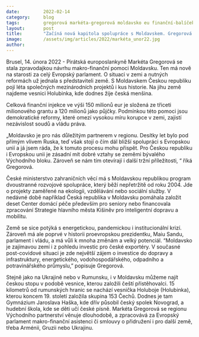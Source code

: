 ```yaml
---
date:         2022-02-14
category:     blog
tags:         gregorová markéta-gregorová moldavsko eu finanční-balíček
layout:       post
title:        "Začíná nová kapitola spolupráce s Moldavskem. Gregorová vyjednává finanční balíček"
image:        /assets/img/articles/2022/markéta_unor22.jpg
author:       
---
```


Brusel, 14. února 2022 - Pirátská europoslankyně Markéta Gregorová se stala zpravodajkou návrhu makro-finanční pomoci Moldavsku. Ten má nově na starosti za celý Evropský parlament. O situaci v zemi a nutných reformách už jednala s představiteli země. S Moldavskem Českou republiku pojí léta společných mezinárodních projektů i kus historie. Na jihu země najdeme vesnici Holubinka, kde dodnes žije česká menšina.

Celková finanční injekce ve výši 150 milionů eur je složená ze třiceti milionového grantu a 120 milionů jako půjčky. Podmínkou této pomoci jsou demokratické reformy, které omezí vysokou míru korupce v zemi, zajistí nezávislost soudů a vládu práva.

„Moldavsko je pro nás důležitým partnerem v regionu. Desítky let bylo pod přímým vlivem Ruska, teď však stojí o čím dál bližší spolupráci s Evropskou unií a já jsem ráda, že k tomuto procesu mohu přispět. Pro Českou republiku i Evropskou unii je zásadní mít dobré vztahy se zeměmi bývalého Východního bloku. Zároveň se nám tím otevírají i další tržní příležitosti, “ říká Gregorová.

České ministerstvo zahraničních věcí má s Moldavskou republikou program dvoustranné rozvojové spolupráce, který běží nepřetržitě od roku 2004. Jde o projekty zaměřené na ekologii, vzdělávání nebo sociální služby. V nedávné době například Česká republika v Moldavsku pomáhala založit deset Center domácí péče především pro seniory nebo financovala zpracování Strategie hlavního města Kišiněv pro inteligentní dopravu a mobilitu.

Země se sice potýká s energetickou, pandemickou i institucionální krizí. Zároveň má ale poprvé v historii proevropskou prezidentku, Maiu Sandu, parlament i vládu, a má vůli k mnoha změnám a velký potenciál. “Moldavsko je zajímavou zemí i z pohledu investic pro české exportéry. V současné post-covidové situaci je zde největší zájem o investice do dopravy a infrastruktury, energetického, vodohospodářského, odpadního a potravinářského průmyslu,” popisuje Gregorová.

Stejně jako na Ukrajině nebo v Rumunsku, i v Moldavsku můžeme najít českou stopu v podobě vesnice, kterou založili čeští přistěhovalci. 15 kilometrů od rumunských hranic se nachází vesnička Holuboje (Holubinka), kterou koncem 19. století založila skupina 153 Čechů. Dodnes je tam Gymnázium Jaroslava Haška, kde dřív působil český spolek Novograd, a hudební škola, kde se děti učí české písně. Markéta Gregorová se regionu Východního partnerství věnuje dlouhodobě, a zpracovává za Evropský parlament makro-finanční asistenci či smlouvy o přidružení i pro další země, třeba Arménii, Gruzii nebo Ukrajinu.

